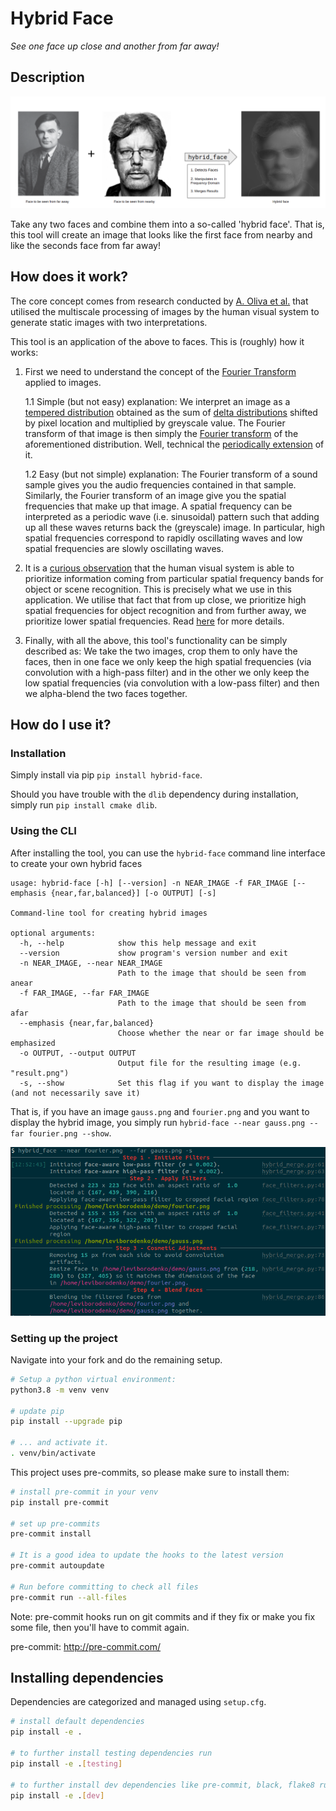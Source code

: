 # Hybrid Face

_See one face up close and another from far away!_

## Description
![banner](banner.png)

Take any two faces and combine them into a so-called 'hybrid face'. That is, this tool will create an image that looks like the first face from nearby and like the seconds face from far away!
## How does it work?

The core concept comes from research conducted by [A. Oliva et al.](https://stanford.edu/class/ee367/reading/OlivaTorralb_Hybrid_Siggraph06.pdf) that utilised the multiscale processing of images by the human visual system to generate static images with two interpretations.

This tool is an application of the above to faces. This is (roughly) how it works:

1. First we need to understand the concept of the [Fourier Transform](https://www.academia.edu/download/44001876/34957138.pdf) applied to images.

    1.1 Simple (but not easy) explanation: We interpret an image as a [tempered distribution](https://en.wikipedia.org/wiki/Distribution_(mathematics)#Tempered_distributions_and_Fourier_transform) obtained as the sum of [delta distributions](https://en.wikipedia.org/wiki/Dirac_delta_function) shifted by pixel location and multiplied by greyscale value. The Fourier transform of that image is then simply the [Fourier transform](https://en.wikipedia.org/wiki/Fourier_transform) of the aforementioned distribution. Well, technical the [periodically extension](https://www.math.ubc.ca/~feldman/m267/fsExt.pdf) of it.

    1.2 Easy (but not simple) explanation: The Fourier transform of a sound sample gives you the audio frequencies contained in that sample. Similarly, the Fourier transform of an image give you the spatial frequencies that make up that image. A spatial frequency can be interpreted as a periodic wave (i.e. sinusoidal) pattern such that adding up all these waves returns back the (greyscale) image. In particular, high spatial frequencies correspond to rapidly oscillating waves and low spatial frequencies are slowly oscillating waves.

2. It is a [curious observation](https://www.sciencedirect.com/science/article/abs/pii/S0010028597906678) that the human visual system is able to prioritize information coming from particular spatial frequency bands for object or scene recognition. This is precisely what we use in this application. We utilise that fact that from up close, we prioritize high spatial frequencies for object recognition and from further away, we prioritize lower spatial frequencies. Read [here](https://stanford.edu/class/ee367/reading/OlivaTorralb_Hybrid_Siggraph06.pdf) for more details.

3. Finally, with all the above, this tool's functionality can be simply described as: We take the two images, crop them to only have the faces, then in one face we only keep the high spatial frequencies (via convolution with a high-pass filter) and in the other we only keep the low spatial frequencies (via convolution with a low-pass filter) and then we alpha-blend the two faces together.

## How do I use it?

### Installation

Simply install via pip `pip install hybrid-face`.

Should you have trouble with the `dlib` dependency during installation, simply run `pip install cmake dlib`.

### Using the CLI

After installing the tool, you can use the `hybrid-face` command line interface to create your own hybrid faces

```
usage: hybrid-face [-h] [--version] -n NEAR_IMAGE -f FAR_IMAGE [--emphasis {near,far,balanced}] [-o OUTPUT] [-s]

Command-line tool for creating hybrid images

optional arguments:
  -h, --help            show this help message and exit
  --version             show program's version number and exit
  -n NEAR_IMAGE, --near NEAR_IMAGE
                        Path to the image that should be seen from anear
  -f FAR_IMAGE, --far FAR_IMAGE
                        Path to the image that should be seen from afar
  --emphasis {near,far,balanced}
                        Choose whether the near or far image should be emphasized
  -o OUTPUT, --output OUTPUT
                        Output file for the resulting image (e.g. "result.png")
  -s, --show            Set this flag if you want to display the image (and not necessarily save it)

```

That is, if you have an image `gauss.png` and `fourier.png` and you want to display the hybrid image, you simply run `hybrid-face --near gauss.png --far fourier.png --show`.

![cli-demo](cli-demo.png)

### Setting up the project

Navigate into your fork and do the remaining setup.

```bash
# Setup a python virtual environment:
python3.8 -m venv venv

# update pip
pip install --upgrade pip

# ... and activate it.
. venv/bin/activate
```

This project uses pre-commits, so please make sure to install them:

```bash
# install pre-commit in your venv
pip install pre-commit

# set up pre-commits
pre-commit install

# It is a good idea to update the hooks to the latest version
pre-commit autoupdate

# Run before committing to check all files
pre-commit run --all-files
```

Note: pre-commit hooks run on git commits and if they fix or make you fix some file, then you'll have to commit again.

pre-commit: <http://pre-commit.com/>

## Installing dependencies

Dependencies are categorized and managed using `setup.cfg`.

```bash
# install default dependencies
pip install -e .

# to further install testing dependencies run
pip install -e .[testing]

# to further install dev dependencies like pre-commit, black, flake8 run
pip install -e .[dev]
```
